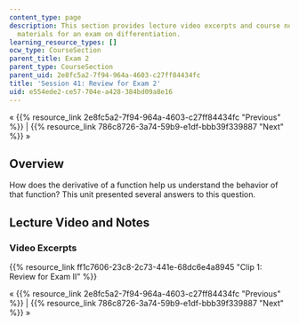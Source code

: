 ```yaml
---
content_type: page
description: This section provides lecture video excerpts and course notes as review
  materials for an exam on differentiation.
learning_resource_types: []
ocw_type: CourseSection
parent_title: Exam 2
parent_type: CourseSection
parent_uid: 2e8fc5a2-7f94-964a-4603-c27ff84434fc
title: 'Session 41: Review for Exam 2'
uid: e554ede2-ce57-704e-a428-384bd09a8e16
---
```


« {{% resource_link 2e8fc5a2-7f94-964a-4603-c27ff84434fc "Previous" %}} | {{% resource_link 786c8726-3a74-59b9-e1df-bbb39f339887 "Next" %}} »

Overview
--------

How does the derivative of a function help us understand the behavior of that function? This unit presented several answers to this question.

Lecture Video and Notes
-----------------------

### Video Excerpts

{{% resource_link ff1c7606-23c8-2c73-441e-68dc6e4a8945 "Clip 1: Review for Exam II" %}}

« {{% resource_link 2e8fc5a2-7f94-964a-4603-c27ff84434fc "Previous" %}} | {{% resource_link 786c8726-3a74-59b9-e1df-bbb39f339887 "Next" %}} »